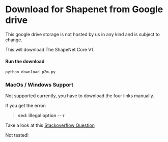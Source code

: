 # Download for Shapenet from Google drive

This google drive storage is not hosted by us in any kind and is subject to change.

This will download The ShapeNet Core V1.

#### Run the download

`python download_p2m.py`

### MacOs / Windows Support

Not supported currently, you have to download the four links manually.

If you get the error:
>**sed: illegal option -- r**

Take a look at this [Stackoverflow Question](https://stackoverflow.com/questions/30003570/how-to-use-gnu-sed-on-mac-os-10-10-brew-install-default-names-no-longer-su)

Not tested!
